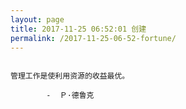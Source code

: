 ```yaml
---
layout: page
title: 2017-11-25 06:52:01 创建
permalink: /2017-11-25-06-52-fortune/
---
```

```

管理工作是使利用资源的收益最优。

        -  Ｐ·德鲁克

```
